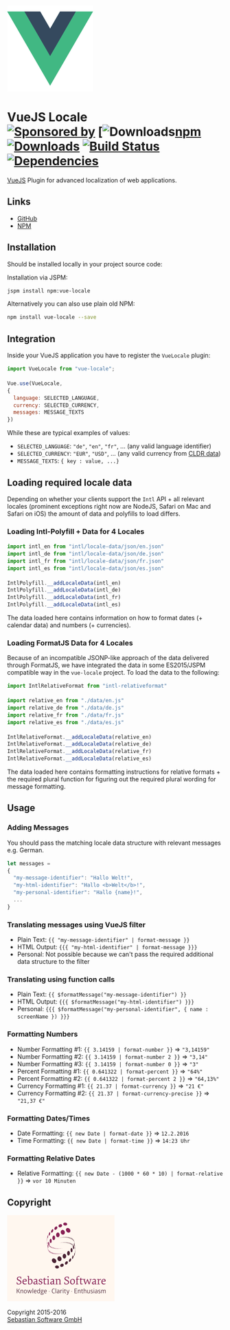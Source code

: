 <img src="assets/vuejs.png" alt="VueJS Logo" width="200" height="200"/>

# VueJS Locale<br/>[![Sponsored by][sponsor-img]][sponsor] [![Downloads][npm-version-img][npm] [![Downloads][npm-downloads-img]][npm] [![Build Status][ci-img]][ci] [![Dependencies][deps-img]][deps]

[VueJS] Plugin for advanced localization of web applications.

[sponsor-img]: https://img.shields.io/badge/Sponsored%20by-Sebastian%20Software-692446.svg
[sponsor]: https://www.sebastian-software.de
[VueJS]: https://github.com/vuejs/vue
[ci-img]:  https://travis-ci.org/sebastian-software/vue-locale.svg
[ci]:      https://travis-ci.org/sebastian-software/vue-locale
[deps]: https://david-dm.org/sebastian-software/vue-locale
[deps-img]: https://david-dm.org/sebastian-software/vue-locale.svg
[npm]: https://www.npmjs.com/package/vue-locale
[npm-downloads-img]: https://img.shields.io/npm/dm/vue-locale.svg
[npm-version-img]: https://img.shields.io/npm/v/vue-locale.svg



## Links

- [GitHub](https://github.com/sebastian-software/vue-locale)
- [NPM](https://www.npmjs.com/package/vue-locale)


## Installation

Should be installed locally in your project source code:

Installation via JSPM:

```bash
jspm install npm:vue-locale
```

Alternatively you can also use plain old NPM:

```bash
npm install vue-locale --save
```

## Integration

Inside your VueJS application you have to register the `VueLocale` plugin:

```js
import VueLocale from "vue-locale";

Vue.use(VueLocale,
{
  language: SELECTED_LANGUAGE,
  currency: SELECTED_CURRENCY,
  messages: MESSAGE_TEXTS
})
```

While these are typical examples of values:

- `SELECTED_LANGUAGE`: `"de"`, `"en"`, `"fr"`, ... (any valid language identifier)
- `SELECTED_CURRENCY`: `"EUR"`, `"USD"`, ... (any valid currency from [CLDR data](http://www.currency-iso.org/dam/downloads/lists/list_one.xml))
- `MESSAGE_TEXTS`: `{ key : value, ...}`


## Loading required locale data

Depending on whether your clients support the `Intl` API + all relevant locales (prominent exceptions right now are NodeJS, Safari on Mac and Safari on iOS) the amount of data and polyfills to load differs.

### Loading Intl-Polyfill + Data for 4 Locales

```js
import intl_en from "intl/locale-data/json/en.json"
import intl_de from "intl/locale-data/json/de.json"
import intl_fr from "intl/locale-data/json/fr.json"
import intl_es from "intl/locale-data/json/es.json"

IntlPolyfill.__addLocaleData(intl_en)
IntlPolyfill.__addLocaleData(intl_de)
IntlPolyfill.__addLocaleData(intl_fr)
IntlPolyfill.__addLocaleData(intl_es)
```

The data loaded here contains information on how to format dates (+ calendar data) and numbers (+ currencies).

### Loading FormatJS Data for 4 Locales

Because of an incompatible JSONP-like approach of the data delivered through FormatJS, we have integrated the data in some ES2015/JSPM compatible way in the `vue-locale` project. To load the data to the following:

```js
import IntlRelativeFormat from "intl-relativeformat"

import relative_en from "./data/en.js"
import relative_de from "./data/de.js"
import relative_fr from "./data/fr.js"
import relative_es from "./data/es.js"

IntlRelativeFormat.__addLocaleData(relative_en)
IntlRelativeFormat.__addLocaleData(relative_de)
IntlRelativeFormat.__addLocaleData(relative_fr)
IntlRelativeFormat.__addLocaleData(relative_es)
```

The data loaded here contains formatting instructions for relative formats + the required plural function for figuring out the required plural wording for message formatting.


## Usage

### Adding Messages

You should pass the matching locale data structure with relevant messages e.g. German.

```js
let messages =
{
  "my-message-identifier": "Hallo Welt!",
  "my-html-identifier": "Hallo <b>Welt</b>!",
  "my-personal-identifier": "Hallo {name}!",
  ...
}
```

### Translating messages using VueJS filter

- Plain Text: ```{{ "my-message-identifier" | format-message }}```
- HTML Output: ```{{{ "my-html-identifier" | format-message }}}```
- Personal: Not possible because we can't pass the required additional data structure to the filter


### Translating using function calls

- Plain Text: ```{{ $formatMessage("my-message-identifier") }}```
- HTML Output: ```{{{ $formatMessage("my-html-identifier") }}}```
- Personal: `{{{ $formatMessage("my-personal-identifier", { name : screenName }) }}}`


### Formatting Numbers

- Number Formatting #1: ```{{ 3.14159 | format-number }}``` => `"3,14159"`
- Number Formatting #2: ```{{ 3.14159 | format-number 2 }}``` => `"3,14"`
- Number Formatting #3: ```{{ 3.14159 | format-number 0 }}``` => `"3"`
- Percent Formatting #1: ```{{ 0.641322 | format-percent }}``` => `"64%"`
- Percent Formatting #2: ```{{ 0.641322 | format-percent 2 }}``` => `"64,13%"`
- Currency Formatting #1: ```{{ 21.37 | format-currency }}``` => `"21 €"`
- Currency Formatting #2: ```{{ 21.37 | format-currency-precise }}``` => `"21,37 €"`


### Formatting Dates/Times

- Date Formatting: ```{{ new Date | format-date }}``` => `12.2.2016`
- Time Formatting: ```{{ new Date | format-time }}``` => `14:23 Uhr`


### Formatting Relative Dates

- Relative Formatting: ```{{ new Date - (1000 * 60 * 10) | format-relative }}``` => `vor 10 Minuten`



## Copyright

<img src="assets/sebastiansoftware.png" alt="Sebastian Software GmbH Logo" width="250" height="200"/>

Copyright 2015-2016<br/>[Sebastian Software GmbH](http://www.sebastian-software.de)

